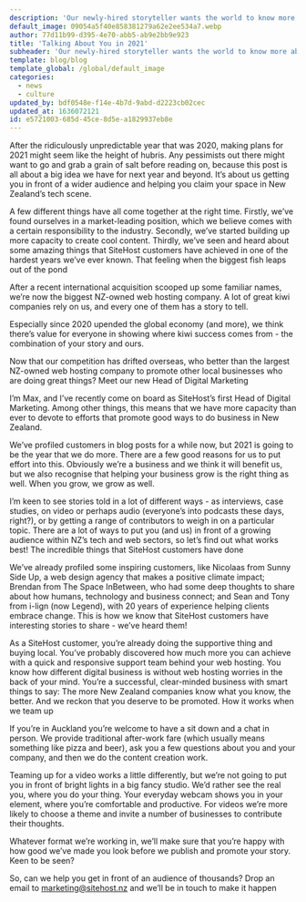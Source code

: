 ```yaml
---
description: 'Our newly-hired storyteller wants the world to know more about interesting New Zealand businesses, like yours.'
default_image: 09054a5f40e858381279a62e2ee534a7.webp
author: 77d11b99-d395-4e70-abb5-ab9e2bb9e923
title: 'Talking About You in 2021'
subheader: 'Our newly-hired storyteller wants the world to know more about interesting New Zealand businesses, like yours.'
template: blog/blog
template_global: /global/default_image
categories:
  - news
  - culture
updated_by: bdf0548e-f14e-4b7d-9abd-d2223cb02cec
updated_at: 1636072121
id: e5721003-685d-45ce-8d5e-a1829937eb8e
---
```

After the ridiculously unpredictable year that was 2020, making plans for 2021 might seem like the height of hubris. Any pessimists out there might want to go and grab a grain of salt before reading on, because this post is all about a big idea we have for next year and beyond. It’s about us getting you in front of a wider audience and helping you claim your space in New Zealand’s tech scene.

A few different things have all come together at the right time. Firstly, we’ve found ourselves in a market-leading position, which we believe comes with a certain responsibility to the industry. Secondly, we’ve started building up more capacity to create cool content. Thirdly, we’ve seen and heard about some amazing things that SiteHost customers have achieved in one of the hardest years we’ve ever known.
That feeling when the biggest fish leaps out of the pond

After a recent international acquisition scooped up some familiar names, we’re now the biggest NZ-owned web hosting company. A lot of great kiwi companies rely on us, and every one of them has a story to tell.

Especially since 2020 upended the global economy (and more), we think there’s value for everyone in showing where kiwi success comes from - the combination of your story and ours.

Now that our competition has drifted overseas, who better than the largest NZ-owned web hosting company to promote other local businesses who are doing great things?
Meet our new Head of Digital Marketing

I’m Max, and I’ve recently come on board as SiteHost’s first Head of Digital Marketing. Among other things, this means that we have more capacity than ever to devote to efforts that promote good ways to do business in New Zealand.

We’ve profiled customers in blog posts for a while now, but 2021 is going to be the year that we do more. There are a few good reasons for us to put effort into this. Obviously we’re a business and we think it will benefit us, but we also recognise that helping your business grow is the right thing as well. When you grow, we grow as well.

I’m keen to see stories told in a lot of different ways - as interviews, case studies, on video or perhaps audio (everyone’s into podcasts these days, right?), or by getting a range of contributors to weigh in on a particular topic. There are a lot of ways to put you (and us) in front of a growing audience within NZ’s tech and web sectors, so let’s find out what works best!
The incredible things that SiteHost customers have done

We’ve already profiled some inspiring customers, like Nicolaas from Sunny Side Up, a web design agency that makes a positive climate impact; Brendan from The Space InBetween, who had some deep thoughts to share about how humans, technology and business connect; and Sean and Tony from i-lign (now Legend), with 20 years of experience helping clients embrace change. This is how we know that SiteHost customers have interesting stories to share - we’ve heard them!

As a SiteHost customer, you’re already doing the supportive thing and buying local. You’ve probably discovered how much more you can achieve with a quick and responsive support team behind your web hosting. You know how different digital business is without web hosting worries in the back of your mind. You’re a successful, clear-minded business with smart things to say: The more New Zealand companies know what you know, the better. And we reckon that you deserve to be promoted.
How it works when we team up

If you’re in Auckland you’re welcome to have a sit down and a chat in person. We provide traditional after-work fare (which usually means something like pizza and beer), ask you a few questions about you and your company, and then we do the content creation work.

Teaming up for a video works a little differently, but we’re not going to put you in front of bright lights in a big fancy studio. We’d rather see the real you, where you do your thing. Your everyday webcam shows you in your element, where you’re comfortable and productive. For videos we’re more likely to choose a theme and invite a number of businesses to contribute their thoughts.

Whatever format we’re working in, we’ll make sure that you’re happy with how good we’ve made you look before we publish and promote your story.
Keen to be seen?

So, can we help you get in front of an audience of thousands? Drop an email to marketing@sitehost.nz and we’ll be in touch to make it happen
